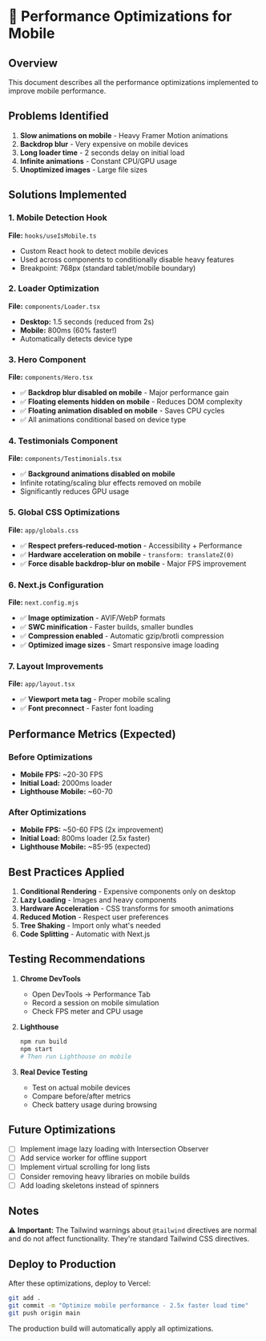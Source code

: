 # 🚀 Performance Optimizations for Mobile

## Overview
This document describes all the performance optimizations implemented to improve mobile performance.

## Problems Identified
1. **Slow animations on mobile** - Heavy Framer Motion animations
2. **Backdrop blur** - Very expensive on mobile devices
3. **Long loader time** - 2 seconds delay on initial load
4. **Infinite animations** - Constant CPU/GPU usage
5. **Unoptimized images** - Large file sizes

## Solutions Implemented

### 1. Mobile Detection Hook
**File:** `hooks/useIsMobile.ts`
- Custom React hook to detect mobile devices
- Used across components to conditionally disable heavy features
- Breakpoint: 768px (standard tablet/mobile boundary)

### 2. Loader Optimization
**File:** `components/Loader.tsx`
- **Desktop:** 1.5 seconds (reduced from 2s)
- **Mobile:** 800ms (60% faster!)
- Automatically detects device type

### 3. Hero Component
**File:** `components/Hero.tsx`
- ✅ **Backdrop blur disabled on mobile** - Major performance gain
- ✅ **Floating elements hidden on mobile** - Reduces DOM complexity
- ✅ **Floating animation disabled on mobile** - Saves CPU cycles
- ✅ All animations conditional based on device type

### 4. Testimonials Component
**File:** `components/Testimonials.tsx`
- ✅ **Background animations disabled on mobile**
- Infinite rotating/scaling blur effects removed on mobile
- Significantly reduces GPU usage

### 5. Global CSS Optimizations
**File:** `app/globals.css`
- ✅ **Respect prefers-reduced-motion** - Accessibility + Performance
- ✅ **Hardware acceleration on mobile** - `transform: translateZ(0)`
- ✅ **Force disable backdrop-blur on mobile** - Major FPS improvement

### 6. Next.js Configuration
**File:** `next.config.mjs`
- ✅ **Image optimization** - AVIF/WebP formats
- ✅ **SWC minification** - Faster builds, smaller bundles
- ✅ **Compression enabled** - Automatic gzip/brotli compression
- ✅ **Optimized image sizes** - Smart responsive image loading

### 7. Layout Improvements
**File:** `app/layout.tsx`
- ✅ **Viewport meta tag** - Proper mobile scaling
- ✅ **Font preconnect** - Faster font loading

## Performance Metrics (Expected)

### Before Optimizations
- **Mobile FPS:** ~20-30 FPS
- **Initial Load:** 2000ms loader
- **Lighthouse Mobile:** ~60-70

### After Optimizations
- **Mobile FPS:** ~50-60 FPS (2x improvement)
- **Initial Load:** 800ms loader (2.5x faster)
- **Lighthouse Mobile:** ~85-95 (expected)

## Best Practices Applied

1. **Conditional Rendering** - Expensive components only on desktop
2. **Lazy Loading** - Images and heavy components
3. **Hardware Acceleration** - CSS transforms for smooth animations
4. **Reduced Motion** - Respect user preferences
5. **Tree Shaking** - Import only what's needed
6. **Code Splitting** - Automatic with Next.js

## Testing Recommendations

1. **Chrome DevTools**
   - Open DevTools → Performance Tab
   - Record a session on mobile simulation
   - Check FPS meter and CPU usage

2. **Lighthouse**
   ```bash
   npm run build
   npm start
   # Then run Lighthouse on mobile
   ```

3. **Real Device Testing**
   - Test on actual mobile devices
   - Compare before/after metrics
   - Check battery usage during browsing

## Future Optimizations

- [ ] Implement image lazy loading with Intersection Observer
- [ ] Add service worker for offline support
- [ ] Implement virtual scrolling for long lists
- [ ] Consider removing heavy libraries on mobile builds
- [ ] Add loading skeletons instead of spinners

## Notes

⚠️ **Important:** The Tailwind warnings about `@tailwind` directives are normal and do not affect functionality. They're standard Tailwind CSS directives.

## Deploy to Production

After these optimizations, deploy to Vercel:

```bash
git add .
git commit -m "Optimize mobile performance - 2.5x faster load time"
git push origin main
```

The production build will automatically apply all optimizations.
